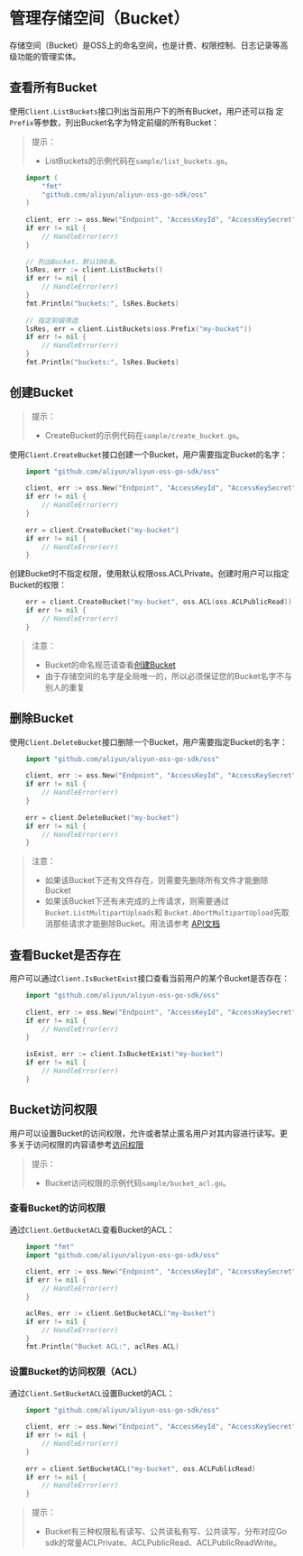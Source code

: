 # 管理存储空间（Bucket）

存储空间（Bucket）是OSS上的命名空间，也是计费、权限控制、日志记录等高级功能的管理实体。

## 查看所有Bucket

使用`Client.ListBuckets`接口列出当前用户下的所有Bucket，用户还可以指
定`Prefix`等参数，列出Bucket名字为特定前缀的所有Bucket：

> 提示：
> 
> - ListBuckets的示例代码在`sample/list_buckets.go`。
>

```go
    import (
        "fmt"
        "github.com/aliyun/aliyun-oss-go-sdk/oss"
    )
  
    client, err := oss.New("Endpoint", "AccessKeyId", "AccessKeySecret")
    if err != nil {
        // HandleError(err)
    }
    
    // 列出Bucket，默认100条。
    lsRes, err := client.ListBuckets()
    if err != nil {
        // HandleError(err)
    }
    fmt.Println("buckets:", lsRes.Buckets)
    
    // 指定前缀筛选
    lsRes, err = client.ListBuckets(oss.Prefix("my-bucket"))
    if err != nil {
        // HandleError(err)
    }
    fmt.Println("buckets:", lsRes.Buckets)
```

## 创建Bucket

> 提示：
> 
> - CreateBucket的示例代码在`sample/create_bucket.go`。
>

使用`Client.CreateBucket`接口创建一个Bucket，用户需要指定Bucket的名字：
```go
    import "github.com/aliyun/aliyun-oss-go-sdk/oss"
    
    client, err := oss.New("Endpoint", "AccessKeyId", "AccessKeySecret")
    if err != nil {
        // HandleError(err)
    }
    
    err = client.CreateBucket("my-bucket")
    if err != nil {
        // HandleError(err)
    }
```
创建Bucket时不指定权限，使用默认权限oss.ACLPrivate。创建时用户可以指定Bucket的权限：
```go
    err = client.CreateBucket("my-bucket", oss.ACL(oss.ACLPublicRead))
    if err != nil {
        // HandleError(err)
    }
```

> 注意：
> 
> - Bucket的命名规范请查看[创建Bucket]({{doc/[2]Get-Started/快速开始.md}})
> - 由于存储空间的名字是全局唯一的，所以必须保证您的Bucket名字不与别人的重复

## 删除Bucket

使用`Client.DeleteBucket`接口删除一个Bucket，用户需要指定Bucket的名字：
```go
    import "github.com/aliyun/aliyun-oss-go-sdk/oss"
    
    client, err := oss.New("Endpoint", "AccessKeyId", "AccessKeySecret")
    if err != nil {
        // HandleError(err)
    }
    
    err = client.DeleteBucket("my-bucket")
    if err != nil {
        // HandleError(err)
    }
```

> 注意：
> 
> - 如果该Bucket下还有文件存在，则需要先删除所有文件才能删除Bucket
> - 如果该Bucket下还有未完成的上传请求，则需要通过`Bucket.ListMultipartUploads`和
>   `Bucket.AbortMultipartUpload`先取消那些请求才能删除Bucket。用法请参考
>   [API文档][sdk-api]

## 查看Bucket是否存在

用户可以通过`Client.IsBucketExist`接口查看当前用户的某个Bucket是否存在：
```go
    import "github.com/aliyun/aliyun-oss-go-sdk/oss"
    
    client, err := oss.New("Endpoint", "AccessKeyId", "AccessKeySecret")
    if err != nil {
        // HandleError(err)
    }
    
    isExist, err := client.IsBucketExist("my-bucket")
    if err != nil {
        // HandleError(err)
    }
```

## Bucket访问权限

用户可以设置Bucket的访问权限，允许或者禁止匿名用户对其内容进行读写。更
多关于访问权限的内容请参考[访问权限][bucket-acl]

> 提示：
> 
> - Bucket访问权限的示例代码`sample/bucket_acl.go`。
>

### 查看Bucket的访问权限

通过`Client.GetBucketACL`查看Bucket的ACL：
```go
    import "fmt"
    import "github.com/aliyun/aliyun-oss-go-sdk/oss"
    
    client, err := oss.New("Endpoint", "AccessKeyId", "AccessKeySecret")
    if err != nil {
        // HandleError(err)
    }

    aclRes, err := client.GetBucketACL("my-bucket")
    if err != nil {
        // HandleError(err)
    }
    fmt.Println("Bucket ACL:", aclRes.ACL)
```

### 设置Bucket的访问权限（ACL）

通过`Client.SetBucketACL`设置Bucket的ACL：
```go
    import "github.com/aliyun/aliyun-oss-go-sdk/oss"
    
    client, err := oss.New("Endpoint", "AccessKeyId", "AccessKeySecret")
    if err != nil {
        // HandleError(err)
    }
    
    err = client.SetBucketACL("my-bucket", oss.ACLPublicRead)
    if err != nil {
        // HandleError(err)
    }
```

> 提示：
> 
> - Bucket有三种权限私有读写、公共读私有写、公共读写，分布对应Go sdk的常量ACLPrivate、ACLPublicRead、ACLPublicReadWrite。
>

[sdk-api]: http://www.rubydoc.info/gems/aliyun-sdk/0.1.6
[oss-regions]: http://help.aliyun.com/document_detail/oss/user_guide/oss_concept/endpoint.html
[bucket-acl]: http://help.aliyun.com/document_detail/oss/user_guide/security_management/access_control.html
